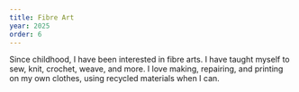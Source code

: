```yaml
---
title: Fibre Art
year: 2025
order: 6
---
```

Since childhood, I have been interested in fibre arts. I have taught myself to sew, knit, crochet, weave, and more. I love making, repairing, and printing on my own clothes, using recycled materials when I can.